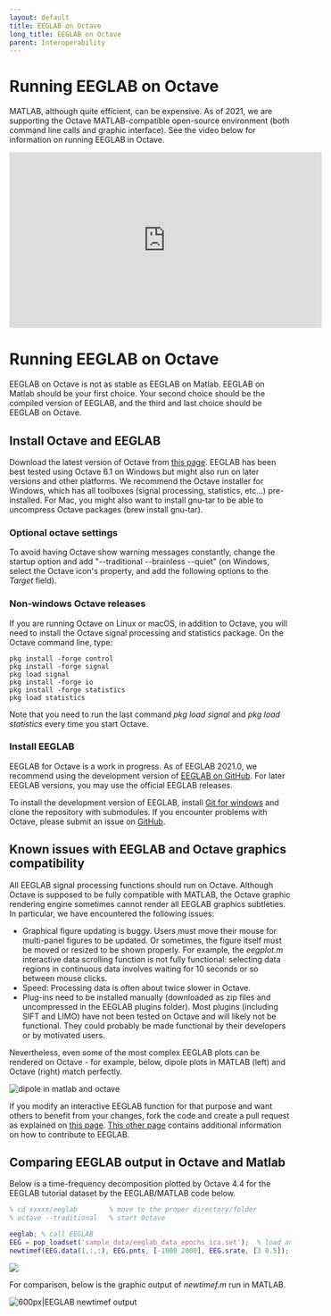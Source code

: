 ```yaml
---
layout: default
title: EEGLAB on Octave
long_title: EEGLAB on Octave
parent: Interoperability
---
```

Running EEGLAB on Octave
====
MATLAB, although quite efficient, can be expensive. As of 2021, we are supporting the Octave MATLAB-compatible open-source environment (both command line calls and graphic interface). See the video below for information on running EEGLAB in Octave.

<center>
<iframe width="560" height="315" src="https://www.youtube.com/embed/NhKc0arEcbs?start=206" frameborder="0" allow="accelerometer; autoplay; clipboard-write; encrypted-media; gyroscope; picture-in-picture" allowfullscreen></iframe>
</center>

# Running EEGLAB on Octave

EEGLAB on Octave is not as stable as EEGLAB on Matlab. EEGLAB on Matlab should be your first choice. Your second choice should be the compiled version of EEGLAB, and the third and last choice should be EEGLAB on Octave.

Install Octave and EEGLAB
-------------------------

Download the latest version of Octave from [this
page](https://www.gnu.org/software/octave/download.html). EEGLAB has
been best tested using Octave 6.1 on Windows but might also run on later
versions and other platforms. We recommend the Octave installer for Windows, which has all toolboxes (signal processing, statistics, etc...) pre-installed. For Mac, you might also want to install gnu-tar to be able to uncompress Octave packages (brew install gnu-tar).

### Optional octave settings

To avoid having Octave show warning messages constantly, change the startup option and add "--traditional --brainless --quiet" (on Windows, select the Octave icon's property, and add the following options to the *Target* field).

### Non-windows Octave releases

If you are running Octave on Linux or macOS, in addition to Octave, you will need to install the Octave signal
processing and statistics package. On the Octave command line, type:

```
pkg install -forge control
pkg install -forge signal
pkg load signal
pkg install -forge io
pkg install -forge statistics
pkg load statistics
```

Note that you need to run the last command <em>pkg load signal</em> and <em>pkg load statistics</em>
every time you start Octave.

### Install EEGLAB

EEGLAB for Octave is a work in progress. As of EEGLAB 2021.0, we recommend using the development version of [EEGLAB on GitHub](https://github.com/sccn/eeglab). For later EEGLAB versions, you may use the official EEGLAB releases.

To install the development version of EEGLAB, install [Git for windows](https://git-scm.com/download/win) and clone the repository with submodules. If you encounter problems with Octave, please submit an issue on [GitHub](https://github.com/sccn/eeglab/issues).

Known issues with EEGLAB and Octave graphics compatibility
----------------------------------------------------------

All EEGLAB signal processing functions should run on Octave. Although
Octave is supposed to be fully compatible
with MATLAB, the Octave
graphic rendering engine sometimes cannot render all EEGLAB graphics subtleties. In particular, we have encountered the following
issues:

-   Graphical figure updating is buggy. Users must move their mouse for multi-panel figures to be updated. Or sometimes, the figure itself must be moved or resized to be shown properly. For example, the *eegplot.m* interactive data
    scrolling function is not fully functional: selecting data regions in continuous data involves waiting for 10 seconds or so between mouse clicks.
-   Speed: Processing data is often about twice slower in Octave.
-   Plug-ins need to be installed manually (downloaded as zip files and
    uncompressed in the EEGLAB plugins folder). Most plugins (including
    SIFT and LIMO) have not been tested on Octave and will likely not be
    functional. They could probably be made functional by their
    developers or by motivated users.

Nevertheless, even some of the most complex EEGLAB plots can be rendered on Octave - for example, below, dipole plots in MATLAB (left)
and Octave (right) match perfectly.

 ![dipole in matlab and octave](/assets/images/Eeglab_dipoles_matlab_octave.png)

If you modify an interactive EEGLAB
function for that purpose and want others to benefit from your changes,
fork the code and create a pull request as explained on [this
page](/tutorials/contribute/Contributing_to_EEGLAB.html#forking-the-eeglab-repository). [This other 
page](/tutorials/contribute/) contains additional
information on how to contribute to EEGLAB.

Comparing EEGLAB output in Octave and Matlab
----------------------------------------------
Below is a time-frequency decomposition plotted by Octave 4.4 for the
EEGLAB tutorial dataset by the EEGLAB/MATLAB code below.

``` matlab
% cd xxxxx/eeglab        % move to the proper directory/folder
% octave --traditional   % start Octave

eeglab; % call EEGLAB
EEG = pop_loadset('sample_data/eeglab_data_epochs_ica.set');  % load an EEGLAB dataset
newtimef(EEG.data(1,:,:), EEG.pnts, [-1000 2000], EEG.srate, [3 0.5]); % compute and plot a trial-average ERSP
```

![](/assets/images/Octave2.png)

For comparison, below is the graphic output of *newtimef.m* run in MATLAB.

![600px\|EEGLAB newtimef output](/assets/images/Eeglab_newtimef2.png)

